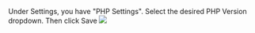 Under Settings, you have "PHP Settings". Select the desired PHP Version dropdown. Then click Save
![](xHk0lYx.png)
